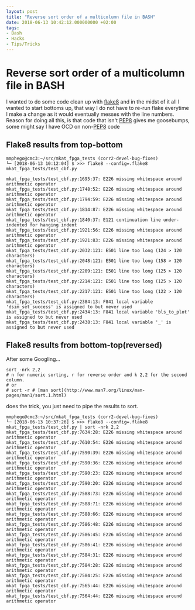 ```yaml
---
layout: post
title: "Reverse sort order of a multicolumn file in BASH"
date: 2018-06-13 10:42:12.000000000 +02:00
tags:
- Bash
- Hacks
- Tips/Tricks
---
```


# Reverse sort order of a multicolumn file in BASH

I wanted to do some code clean up with [flake8](https://pypi.org/project/flake8/) and in the midst of it all I wanted to start bottoms up, that way I do not have to re-run flake everytime I make a change as it would eventually messes with the line numbers. 
Reason for doing all this, is that code that isn't [PEP8](https://www.python.org/dev/peps/pep-0008/) gives me goosebumps, some might say I have OCD on non-[PEP8](https://www.python.org/dev/peps/pep-0008/) code

## Flake8 results from top-bottom

```
mmphego@cmc3:~/src/mkat_fpga_tests (corr2-devel-bug-fixes)
└─ [2018-06-13 10:12:04] $ >>> flake8 --config=.flake8 mkat_fpga_tests/test_cbf.py 

mkat_fpga_tests/test_cbf.py:1695:37: E226 missing whitespace around arithmetic operator
mkat_fpga_tests/test_cbf.py:1748:52: E226 missing whitespace around arithmetic operator
mkat_fpga_tests/test_cbf.py:1794:59: E226 missing whitespace around arithmetic operator
mkat_fpga_tests/test_cbf.py:1814:87: E226 missing whitespace around arithmetic operator
mkat_fpga_tests/test_cbf.py:1840:37: E121 continuation line under-indented for hanging indent
mkat_fpga_tests/test_cbf.py:1921:56: E226 missing whitespace around arithmetic operator
mkat_fpga_tests/test_cbf.py:1921:83: E226 missing whitespace around arithmetic operator
mkat_fpga_tests/test_cbf.py:2032:121: E501 line too long (124 > 120 characters)
mkat_fpga_tests/test_cbf.py:2048:121: E501 line too long (158 > 120 characters)
mkat_fpga_tests/test_cbf.py:2209:121: E501 line too long (125 > 120 characters)
mkat_fpga_tests/test_cbf.py:2214:121: E501 line too long (125 > 120 characters)
mkat_fpga_tests/test_cbf.py:2217:121: E501 line too long (122 > 120 characters)
mkat_fpga_tests/test_cbf.py:2384:13: F841 local variable 'dsim_set_success' is assigned to but never used
mkat_fpga_tests/test_cbf.py:2434:13: F841 local variable 'bls_to_plot' is assigned to but never used
mkat_fpga_tests/test_cbf.py:2438:13: F841 local variable '_' is assigned to but never used

```

## Flake8 results from bottom-top(reversed)
After some Googling...

```
sort -nrk 2,2
# n for numeric sorting, r for reverse order and k 2,2 for the second column.
# or 
# sort -r # [man sort](http://www.man7.org/linux/man-pages/man1/sort.1.html)
```
does the trick, you just need to pipe the results to sort.


```
mmphego@cmc3:~/src/mkat_fpga_tests (corr2-devel-bug-fixes)
└─ [2018-06-13 10:37:26] $ >>> flake8 --config=.flake8 mkat_fpga_tests/test_cbf.py | sort -nrk 2,2
mkat_fpga_tests/test_cbf.py:7634:28: E226 missing whitespace around arithmetic operator
mkat_fpga_tests/test_cbf.py:7610:54: E226 missing whitespace around arithmetic operator
mkat_fpga_tests/test_cbf.py:7590:39: E226 missing whitespace around arithmetic operator
mkat_fpga_tests/test_cbf.py:7590:36: E226 missing whitespace around arithmetic operator
mkat_fpga_tests/test_cbf.py:7590:23: E226 missing whitespace around arithmetic operator
mkat_fpga_tests/test_cbf.py:7590:20: E226 missing whitespace around arithmetic operator
mkat_fpga_tests/test_cbf.py:7588:73: E226 missing whitespace around arithmetic operator
mkat_fpga_tests/test_cbf.py:7588:71: E226 missing whitespace around arithmetic operator
mkat_fpga_tests/test_cbf.py:7588:66: E226 missing whitespace around arithmetic operator
mkat_fpga_tests/test_cbf.py:7586:48: E226 missing whitespace around arithmetic operator
mkat_fpga_tests/test_cbf.py:7586:45: E226 missing whitespace around arithmetic operator
mkat_fpga_tests/test_cbf.py:7586:41: E226 missing whitespace around arithmetic operator
mkat_fpga_tests/test_cbf.py:7584:31: E226 missing whitespace around arithmetic operator
mkat_fpga_tests/test_cbf.py:7584:28: E226 missing whitespace around arithmetic operator
mkat_fpga_tests/test_cbf.py:7584:25: E226 missing whitespace around arithmetic operator
mkat_fpga_tests/test_cbf.py:7565:44: E226 missing whitespace around arithmetic operator
mkat_fpga_tests/test_cbf.py:7564:44: E226 missing whitespace around arithmetic operator
```
